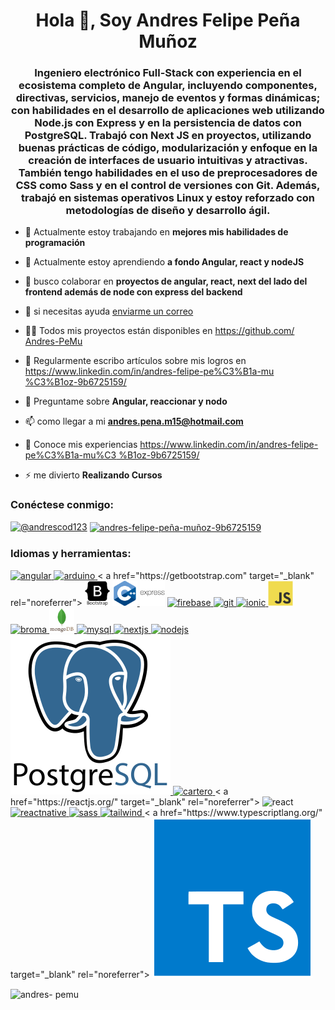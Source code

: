<h1 align="center">Hola 👋, Soy Andres Felipe Peña Muñoz</h1>
<h3 align="center">Ingeniero electrónico Full-Stack con experiencia en el ecosistema completo de Angular, incluyendo componentes, directivas, servicios, manejo de eventos y formas dinámicas; con habilidades en el desarrollo de aplicaciones web utilizando Node.js con Express y en la persistencia de datos con PostgreSQL. Trabajó con Next JS en proyectos, utilizando buenas prácticas de código, modularización y enfoque en la creación de interfaces de usuario intuitivas y atractivas. También tengo habilidades en el uso de preprocesadores de CSS como Sass y en el control de versiones con Git. Además, trabajó en sistemas operativos Linux y estoy reforzado con metodologías de diseño y desarrollo ágil.</h3>

- 🔭 Actualmente estoy trabajando en **mejores mis habilidades de programación**

- 🌱 Actualmente estoy aprendiendo **a fondo Angular, react y nodeJS**

- 👯 busco colaborar en **proyectos de angular, react, next del lado del frontend además de node con express del backend**

- 🤝 si necesitas ayuda [enviarme un correo](andres.pena.m15@hotmail.com)

- 👨‍💻 Todos mis proyectos están disponibles en [https://github.com/ Andres-PeMu](https://github.com/Andres-PeMu)

- 📝 Regularmente escribo artículos sobre mis logros en [https://www.linkedin.com/in/andres-felipe-pe%C3%B1a-mu %C3%B1oz-9b6725159/](https://www.linkedin.com/in/andres-felipe-pe%C3%B1a-mu%C3%B1oz-9b6725159/)

- 💬 Preguntame sobre **Angular, reaccionar y nodo**

- 📫 como llegar a mi **andres.pena.m15@hotmail.com**

- 📄 Conoce mis experiencias [https://www.linkedin.com/in/andres-felipe-pe%C3%B1a-mu%C3 %B1oz-9b6725159/](https://www.linkedin.com/in/andres-felipe-pe%C3%B1a-mu%C3%B1oz-9b6725159/)

- ⚡ me divierto **Realizando Cursos**

<h3 align="left">Conéctese conmigo:</h3>
<p align="left">
<a href="https://twitter.com/@andrescod123" target="blank"><img align="center " src="https://raw.githubusercontent.com/rahuldkjain/github-profile-readme-generator/master/src/images/icons/Social/twitter.svg" alt="@andrescod123" altura="30" ancho ="40" /></a>
<a href="https://linkedin.com/in/andres-felipe-peña-muñoz-9b6725159" target="blank"><img align="center" src="https://raw.githubusercontent.com /rahuldkjain/github-profile-readme-generator/master/src/images/icons/Social/linked-in-alt.svg" alt="andres-felipe-peña-muñoz-9b6725159" height="30" width=" 40" /></a>
</p>

<h3 align="left">Idiomas y herramientas:</h3>
<p align="left"> <a href="https://angular.io" target="_blank" rel="noreferrer"> <img src="https://angular.io/assets/images/logos /angular/angular.svg" alt="angular" ancho="40" altura="40"/> </a> <a href="https://www.arduino.cc/" target="_blank" rel ="noreferrer"> <img src="https://cdn.worldvectorlogo.com/logos/arduino-1.svg" alt="arduino" width="40" height="40"/> </a> < a href="https://getbootstrap.com" target="_blank" rel="noreferrer"> <img src="https://raw.githubusercontent.com/devicons/devicon/master/icons/bootstrap/bootstrap-plain-wordmark.svg" alt="bootstrap" width="40" height="40"/> </a> <a href="https:// www.w3schools.com/cpp/" target="_blank" rel="noreferrer"> <img src="https://raw.githubusercontent.com/devicons/devicon/master/icons/cplusplus/cplusplus-original.svg " alt="cplusplus" width="40" height="40"/> </a> <a href="https://expressjs.com" target="_blank" rel="noreferrer"> <img src= "https://raw.githubusercontent.com/devicons/devicon/master/icons/express/express-original-wordmark.svg" alt="express" width="40" height="40"/></a> <a href="https://firebase.google.com/" target="_blank" rel="noreferrer"> <img src="https://www.vectorlogo.zone/logos/firebase/ firebase-icon.svg" alt="firebase" width="40" height="40"/> </a> <a href="https://git-scm.com/" target="_blank" rel= "noreferrer"> <img src="https://www.vectorlogo.zone/logos/git-scm/git-scm-icon.svg" alt="git" width="40" height="40"/> </a> <a href="https://ionicframework.com" target="_blank" rel="noreferrer"> <img src="https://upload.wikimedia.org/wikipedia/commons/d/d1 /Ionic_Logo.svg"alt="ionic" width="40" height="40"/> </a> <a href="https://developer.mozilla.org/en-US/docs/Web/JavaScript" target="_blank " rel="noreferrer"> <img src="https://raw.githubusercontent.com/devicons/devicon/master/icons/javascript/javascript-original.svg" alt="javascript" width="40" height= "40"/> </a> <a href="https://jestjs.io" target="_blank" rel="noreferrer"> <img src="https://www.vectorlogo.zone/logos/ jestjsio/jestjsio-icon.svg" alt="broma" width="40" height="40"/> </a> <a href="https://www.mongodb.com/" target="_blank" rel="noreferrer"> <img src="https://raw.githubusercontent.com/devicons/devicon/master/icons/mongodb/mongodb-original-wordmark.svg" alt="mongodb" width="40 " height="40"/> </a> <a href="https://www.mysql.com/" target="_blank" rel="noreferrer"> <img src="https://raw. githubusercontent.com/devicons/devicon/master/icons/mysql/mysql-original-wordmark.svg" alt="mysql" width="40" height="40"/> </a> <a href="https: //nextjs.org/" target="_blank" rel="noreferrer"> <img src="https://cdn.worldvectorlogo.com/logos/nextjs-2.svg" alt="nextjs" width="40 "height="40"/> </a> <a href="https://nodejs.org" target="_blank" rel="noreferrer"> <img src="https://raw.githubusercontent.com/ devicons/devicon/master/icons/nodejs/nodejs-original-wordmark.svg" alt="nodejs" width="40" height="40"/> </a> <a href="https://www. postgresql.org" target="_blank" rel="noreferrer"> <img src="https://raw.githubusercontent.com/devicons/devicon/master/icons/postgresql/postgresql-original-wordmark.svg" alt= "postgresql" ancho="40" altura="40"/> </a> <a href="https://postman.com" target="_blank" rel="noreferrer"> <img src="https://www.vectorlogo.zone/logos/getpostman/getpostman-icon.svg" alt="cartero" width="40" height="40"/> </a> < a href="https://reactjs.org/" target="_blank" rel="noreferrer"> <img src="https://raw.githubusercontent.com/devicons/devicon/master/icons/react/react -original-wordmark.svg" alt="react" width="40" height="40"/> </a> <a href="https://reactnative.dev/" target="_blank" rel=" noreferrer"> <img src="https://reactnative.dev/img/header_logo.svg" alt="reactnative" width="40" height="40"/> </a><a href="https://sass-lang.com" target="_blank" rel="noreferrer"> <img src="https://raw.githubusercontent.com/devicons/devicon/master/icons/sass /sass-original.svg" alt="sass" width="40" height="40"/> </a> <a href="https://tailwindcss.com/" target="_blank" rel=" noreferrer"> <img src="https://www.vectorlogo.zone/logos/tailwindcss/tailwindcss-icon.svg" alt="tailwind" width="40" height="40"/> </a> < a href="https://www.typescriptlang.org/" target="_blank" rel="noreferrer"> <img src="https://raw.githubusercontent.com/devicons/devicon/master/icons/typescript/typescript-original.svg" alt="mecanografiado" ancho="40" altura="40"/> </a> </p>

<p><img align="center" src="https://github-readme-stats.vercel.app/api/top-langs?username=andres-pemu&show_icons=true&locale=en&layout=compact" alt="andres- pemu" /></p>

